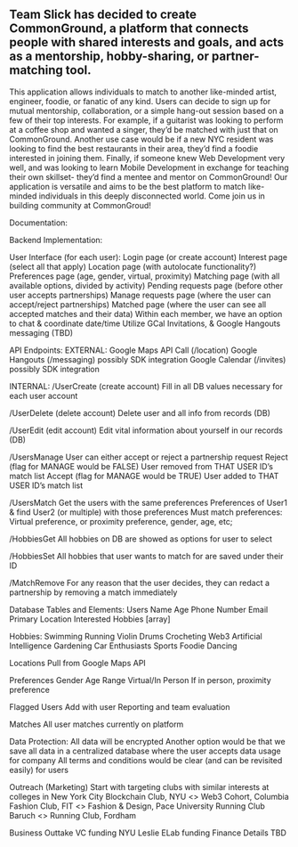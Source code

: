 Team Slick has decided to create CommonGround, a platform that connects people with shared interests and goals,
and acts as a mentorship, hobby-sharing, or partner-matching tool. 
--
This application allows individuals to match to another like-minded artist, engineer, foodie, or fanatic of any kind. 
Users can decide to sign up for mutual mentorship, collaboration, or a simple hang-out session based on a few of their top interests. 
For example, if a guitarist was looking to perform at a coffee shop and wanted a singer, they’d be matched with just that on CommonGround. 
Another use case would be if a new NYC resident was looking to find the best restaurants in their area, they’d find a foodie interested in joining them. 
Finally, if someone knew Web Development very well, and was looking to learn Mobile Development in exchange for teaching their own skillset- 
they’d find a mentee and mentor on CommonGround! 
Our application is versatile and aims to be the best platform to match like-minded individuals in this deeply disconnected world. 
Come join us in building community at CommonGroud!


Documentation:

Backend Implementation:

User Interface (for each user):
Login page (or create account)
Interest page (select all that apply)
Location page (with autolocate functionality?)
Preferences page (age, gender, virtual, proximity)
Matching page (with all available options, divided by activity)
Pending requests page (before other user accepts partnerships)
Manage requests page (where the user can accept/reject partnerships)
Matched page (where the user can see all accepted matches and their data)
Within each member, we have an option to chat & coordinate date/time
Utilize GCal Invitations, & Google Hangouts messaging (TBD)

API Endpoints:
EXTERNAL:
Google Maps API Call (/location)
Google Hangouts (/messaging) possibly SDK integration
Google Calendar (/invites) possibly SDK integration

INTERNAL:
/UserCreate  (create account) 
Fill in all DB values necessary for each user account

/UserDelete (delete account)
Delete user and all info from records (DB)

/UserEdit (edit account)
Edit vital information about yourself in our records (DB)

/UsersManage
User can either accept or reject a partnership request
Reject (flag for MANAGE would be FALSE)
User removed from THAT USER ID’s match list
Accept (flag for MANAGE would be TRUE)
User added to THAT USER ID’s match list

/UsersMatch Get the users with the same preferences
Preferences of User1 & find User2 (or multiple) with those preferences
Must match preferences:
Virtual preference, or proximity preference, gender, age, etc;

/HobbiesGet
All hobbies on DB are showed as options for user to select

/HobbiesSet
All hobbies that user wants to match for are saved under their ID 

/MatchRemove
For any reason that the user decides, they can redact a partnership by removing a match immediately
	

Database
Tables and Elements:
Users
Name
Age
Phone Number
Email
Primary Location
Interested Hobbies [array]


Hobbies:
Swimming
Running
Violin
Drums
Crocheting
Web3
Artificial Intelligence
Gardening
Car Enthusiasts
Sports
Foodie
Dancing

Locations
Pull from Google Maps API

Preferences
Gender
Age Range
Virtual/In Person
If in person, proximity preference


Flagged Users
Add with user Reporting and team evaluation


Matches
All user matches currently on platform

Data Protection:
All data will be encrypted
Another option would be that we save all data in a centralized database where the user accepts data usage for company
All terms and conditions would be clear (and can be revisited easily) for users

Outreach (Marketing)
Start with targeting clubs with similar interests at colleges in New York City
Blockchain Club, NYU <> Web3 Cohort, Columbia
Fashion Club, FIT <> Fashion & Design, Pace University
Running Club Baruch <> Running Club, Fordham

Business Outtake
VC funding
NYU Leslie ELab funding
Finance Details TBD


